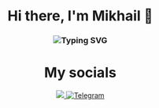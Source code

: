 <h1 align="center">Hi there, I'm Mikhail 👋</h1>
<h3 align="center"><img src="https://readme-typing-svg.herokuapp.com?font=Helvetica+Neue&pause=1000&color=000000&center=true&width=435&lines=A+backend+developer+from+Russia" alt="Typing SVG" /></h3>
<h1 align="center">My socials</h1>

<div align="center">
  
<a href="mailto:mikhailaleksentcev@yandex.ru"><img src="https://img.shields.io/badge/yandex-%23FF0000.svg?&style=for-the-badge&logo=lol&logoColor=white" />
</a>
[![Telegram](https://img.shields.io/badge/aleksentcev-2CA5E0?style=for-the-badge&logo=telegram&logoColor=white&link=https://t.me/aleksentcev)](https://t.me/aleksentcev)
</div>
